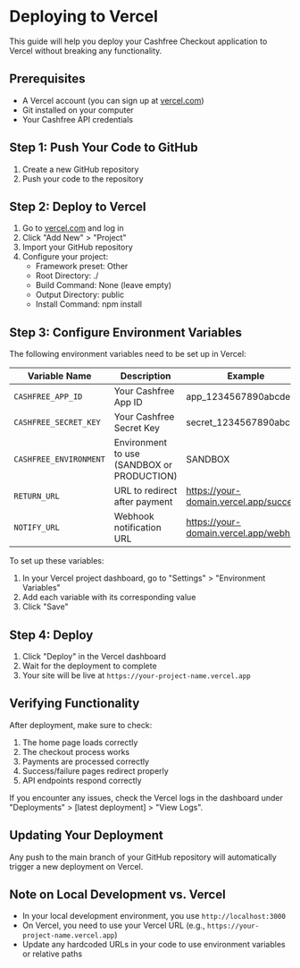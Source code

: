 # Deploying to Vercel

This guide will help you deploy your Cashfree Checkout application to Vercel without breaking any functionality.

## Prerequisites

- A Vercel account (you can sign up at [vercel.com](https://vercel.com))
- Git installed on your computer
- Your Cashfree API credentials

## Step 1: Push Your Code to GitHub

1. Create a new GitHub repository
2. Push your code to the repository

## Step 2: Deploy to Vercel

1. Go to [vercel.com](https://vercel.com) and log in
2. Click "Add New" > "Project"
3. Import your GitHub repository
4. Configure your project:
   - Framework preset: Other
   - Root Directory: ./
   - Build Command: None (leave empty)
   - Output Directory: public
   - Install Command: npm install

## Step 3: Configure Environment Variables

The following environment variables need to be set up in Vercel:

| Variable Name | Description | Example |
|--------------|-------------|---------|
| `CASHFREE_APP_ID` | Your Cashfree App ID | app_1234567890abcdef |
| `CASHFREE_SECRET_KEY` | Your Cashfree Secret Key | secret_1234567890abcdef |
| `CASHFREE_ENVIRONMENT` | Environment to use (SANDBOX or PRODUCTION) | SANDBOX |
| `RETURN_URL` | URL to redirect after payment | https://your-domain.vercel.app/success |
| `NOTIFY_URL` | Webhook notification URL | https://your-domain.vercel.app/webhook |

To set up these variables:
1. In your Vercel project dashboard, go to "Settings" > "Environment Variables"
2. Add each variable with its corresponding value
3. Click "Save"

## Step 4: Deploy

1. Click "Deploy" in the Vercel dashboard
2. Wait for the deployment to complete
3. Your site will be live at `https://your-project-name.vercel.app`

## Verifying Functionality

After deployment, make sure to check:

1. The home page loads correctly
2. The checkout process works
3. Payments are processed correctly
4. Success/failure pages redirect properly
5. API endpoints respond correctly

If you encounter any issues, check the Vercel logs in the dashboard under "Deployments" > [latest deployment] > "View Logs".

## Updating Your Deployment

Any push to the main branch of your GitHub repository will automatically trigger a new deployment on Vercel.

## Note on Local Development vs. Vercel

- In your local development environment, you use `http://localhost:3000`
- On Vercel, you need to use your Vercel URL (e.g., `https://your-project-name.vercel.app`)
- Update any hardcoded URLs in your code to use environment variables or relative paths 